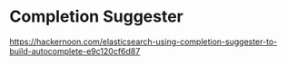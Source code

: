 # Completion Suggester
https://hackernoon.com/elasticsearch-using-completion-suggester-to-build-autocomplete-e9c120cf6d87
